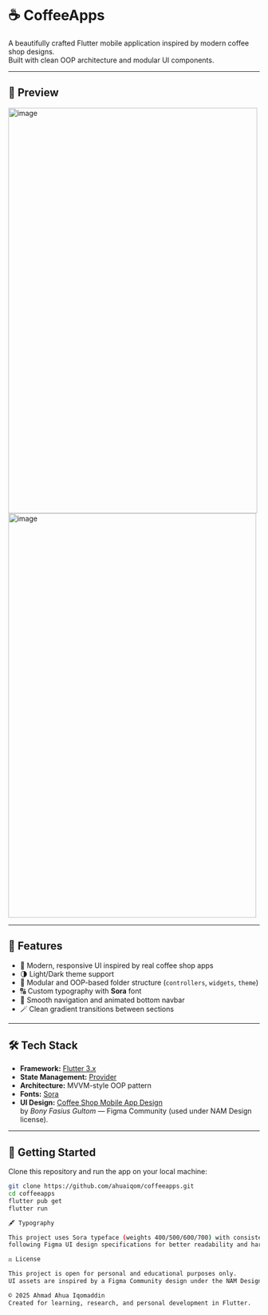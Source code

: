 # ☕ CoffeeApps  
A beautifully crafted Flutter mobile application inspired by modern coffee shop designs.  
Built with clean OOP architecture and modular UI components.

---

## 📱 Preview  
<img width="499" height="811" alt="image" src="https://github.com/user-attachments/assets/f4aeb430-c6f4-467b-8a55-1b6032438c1c" />
<img width="497" height="809" alt="image" src="https://github.com/user-attachments/assets/bc074fda-dad0-46b4-9c21-0881e4e03cbb" />


---

## 🧩 Features
- 🎨 Modern, responsive UI inspired by real coffee shop apps  
- 🌗 Light/Dark theme support  
- 🧱 Modular and OOP-based folder structure (`controllers`, `widgets`, `theme`)  
- 🔠 Custom typography with **Sora** font  
- 🧭 Smooth navigation and animated bottom navbar  
- 🪄 Clean gradient transitions between sections  

---

## 🛠️ Tech Stack
- **Framework:** [Flutter 3.x](https://flutter.dev)  
- **State Management:** [Provider](https://pub.dev/packages/provider)  
- **Architecture:** MVVM-style OOP pattern  
- **Fonts:** [Sora](https://fonts.google.com/specimen/Sora)  
- **UI Design:** [Coffee Shop Mobile App Design](https://www.figma.com/community/file/1116708627748807811)  
  by *Bony Fasius Gultom* — Figma Community (used under NAM Design license).

---

## 🚀 Getting Started

Clone this repository and run the app on your local machine:

```bash
git clone https://github.com/ahuaiqom/coffeeapps.git
cd coffeeapps
flutter pub get
flutter run

🖋️ Typography

This project uses Sora typeface (weights 400/500/600/700) with consistent 150% line height and 0% letter spacing,
following Figma UI design specifications for better readability and harmony.

⚖️ License

This project is open for personal and educational purposes only.
UI assets are inspired by a Figma Community design under the NAM Design license.

© 2025 Ahmad Ahua Iqomaddin
Created for learning, research, and personal development in Flutter.
